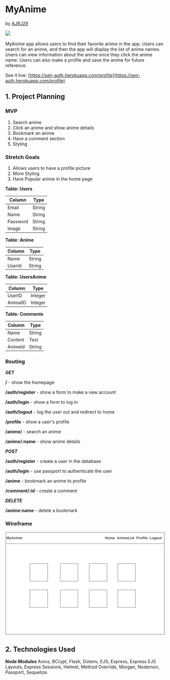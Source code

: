 # MyAnime

by [AJRJ29](https://github.com/AJRJ29)

![](public/img/home.png)

MyAnime app allows users to find their favorite anime in the app. Users can search for an anime, and then the app will display the list of anime names. Users can view information about the anime once they click the anime name. Users can also make a profile and save the anime for future reference.

See it live: [https://seir-auth.herokuapp.com/profile](https://seir-auth.herokuapp.com/profile)

## 1. Project Planning

### MVP

1. Search anime
2. Click an anime and show anime details
3. Bookmark an anime
4. Have a comment section
5. Styling

### Stretch Goals

1. Allows users to have a profile picture
2. More Styling
3. Have Popular anime in the home page

**Table: Users**

| Column| Type|
|------|------|
|Email |String|
|Name| String|
|Password| String|
|Image| String|


**Table: Anime**

| Column| Type|
|------|------|
|Name| String|
|UserId |String|

**Table: UsersAnime**

| Column| Type|
|------|------|
|UserID|Integer|
|AnimalID|Integer|

**Table: Comments**

| Column| Type|
|------|------|
|Name| String|
|Content| Text|
|AnimeId |String|

### Routing

_**GET**_

**/** - show the homepage

**/auth/register** - show a form to make a new account

**/auth/login** - show a form to log in

**/auth/logout** - log the user out and redirect to home

**/profile** - show a user's profile

**/anime/** - search an anime

**/anime/:name** - show anime details

_**POST**_

**/auth/register** - create a user in the database

**/auth/login** - use passport to authenticate the user

**/anime** - bookmark an anime to profile

**/comment/:id** - create a comment

_**DELETE**_

**/anime:name** - delete a bookmark 


### Wireframe

![](public/img/wireframe.png)

## 2. Technologies Used

**Node Modules** Axios, BCrypt, Flash, Dotenv, EJS, Express, Express EJS Layouts, Express Sessions, Helmet, Method Override, Morgan, Nodemon, Passport, Sequelize.


